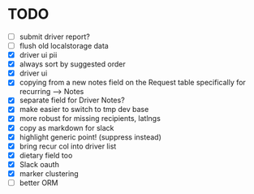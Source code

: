 # TODO
  - [ ] submit driver report?
  - [ ] flush old localstorage data
  - [x] driver ui pii
  - [x] always sort by suggested order
  - [x] driver ui
  - [x] copying from a new notes field on the Request table specifically for recurring  --> Notes
  - [x] separate field for Driver Notes?
  - [x] make easier to switch to tmp dev base
  - [x] more robust for missing recipients, latlngs
  - [x] copy as markdown for slack
  - [x] highlight generic point! (suppress instead)
  - [x] bring recur col into driver list
  - [x] dietary field too
  - [x] Slack oauth
  - [x] marker clustering
  - [ ] better ORM
